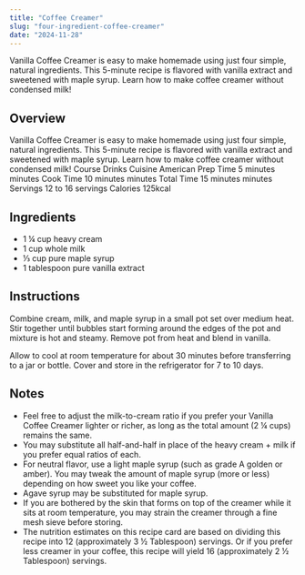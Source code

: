 ```yaml
---
title: "Coffee Creamer"
slug: "four-ingredient-coffee-creamer"
date: "2024-11-28"
---
```


Vanilla Coffee Creamer is easy to make homemade using just four simple, natural ingredients. This 5-minute recipe is flavored with vanilla extract and sweetened with maple syrup. Learn how to make coffee creamer without condensed milk!

<!--more-->

## Overview

Vanilla Coffee Creamer is easy to make homemade using just four simple, natural ingredients. This 5-minute recipe is flavored with vanilla extract and sweetened with maple syrup. Learn how to make coffee creamer without condensed milk!
Course Drinks
Cuisine American
Prep Time 5 minutes minutes
Cook Time 10 minutes minutes
Total Time 15 minutes minutes
Servings 12 to 16 servings
Calories 125kcal

## Ingredients

- 1 ¼ cup heavy cream
- 1 cup whole milk
- ⅓ cup pure maple syrup
- 1 tablespoon pure vanilla extract

## Instructions

Combine cream, milk, and maple syrup in a small pot set over medium heat. Stir together until bubbles start forming around the edges of the pot and mixture is hot and steamy. Remove pot from heat and blend in vanilla.

Allow to cool at room temperature for about 30 minutes before transferring to a jar or bottle. Cover and store in the refrigerator for 7 to 10 days.

## Notes

- Feel free to adjust the milk-to-cream ratio if you prefer your Vanilla Coffee Creamer lighter or richer, as long as the total amount (2 ¼ cups) remains the same.
- You may substitute all half-and-half in place of the heavy cream + milk if you prefer equal ratios of each.
- For neutral flavor, use a light maple syrup (such as grade A golden or amber). You may tweak the amount of maple syrup (more or less) depending on how sweet you like your coffee.
- Agave syrup may be substituted for maple syrup.
- If you are bothered by the skin that forms on top of the creamer while it sits at room temperature, you may strain the creamer through a fine mesh sieve before storing.
- The nutrition estimates on this recipe card are based on dividing this recipe into 12 (approximately 3 ½ Tablespoon) servings. Or if you prefer less creamer in your coffee, this recipe will yield 16 (approximately 2 ½ Tablespoon) servings.
